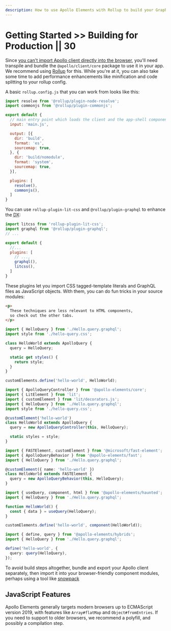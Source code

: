 ```yaml
---
description: How to use Apollo Elements with Rollup to build your GraphQL-based app for production
---
```


# Getting Started >> Building for Production || 30

Since [you can't import Apollo client directly into the browser](https://github.com/apollographql/apollo-client/issues/3047), you'll need transpile and bundle the `@apollo/client/core` package to use it in your app. We recommend using [Rollup](https://rollupjs.com) for this. While you're at it, you can also take some time to add performance enhancements like minification and code splitting to your rollup config.

A basic `rollup.config.js` that you can work from looks like this:

```js copy
import resolve from '@rollup/plugin-node-resolve';
import commonjs from '@rollup/plugin-commonjs';

export default {
  // main entry point which loads the client and the app-shell components
  input: 'main.js',

  output: [{
    dir: 'build',
    format: 'es',
    sourcemap: true,
  }, {
    dir: 'build/nomodule',
    format: 'system',
    sourcemap: true,
  }],

  plugins: [
    resolve(),
    commonjs(),
  ]
}
```

You can use `rollup-plugin-lit-css` and `@rollup/plugin-graphql` to enhance the <abbr title="developer experience">DX</abbr>:

```js copy
import litcss from 'rollup-plugin-lit-css';
import graphql from '@rollup/plugin-graphql';
// ...

export default {
  //...
  plugins: [
    // ...,
    graphql(),
    litcss(),
  ]
}
```

These plugins let you import CSS tagged-template literals and GraphQL files as JavaScript objects. With them, you can do fun tricks in your source modules:

<code-tabs collection="libraries" default-tab="lit">

  ```html tab html
  <p>
    These techniques are less relevant to HTML components,
    so check out the other tabs.
  </p>
  ```

  ```ts tab mixins
  import { HelloQuery } from './Hello.query.graphql';
  import style from './hello-query.css';

  class HelloWorld extends ApolloQuery {
    query = HelloQuery;

    static get styles() {
      return style;
    }
  }

  customElements.define('hello-world', HelloWorld);
  ```

  ```ts tab lit
  import { ApolloQueryController } from '@apollo-elements/core';
  import { LitElement } from 'lit';
  import { customElement } from 'lit/decorators.js';
  import { HelloQuery } from './Hello.query.graphql';
  import style from './hello-query.css';

  @customElement('hello-world')
  class HelloWorld extends ApolloQuery {
    query = new ApolloQueryController(this, HelloQuery);

    static styles = style;
  }
  ```

  ```ts tab fast
  import { FASTElement, customElement } from '@microsoft/fast-element';
  import { ApolloQueryBehavior } from '@apollo-elements/fast';
  import { HelloQuery } from './Hello.query.graphql';

  @customElement({ name: 'hello-world' })
  class HelloWorld extends FASTElement {
    query = new ApolloQueryBehavior(this, HelloQuery);
  }
  ```

  ```ts tab haunted
  import { useQuery, component, html } from '@apollo-elements/haunted';
  import { HelloQuery } from './Hello.query.graphql';

  function HelloWorld() {
    const { data } = useQuery(HelloQuery);
  }

  customElements.define('hello-world', component(HelloWorld));
  ```

  ```ts tab hybrids
  import { define, query } from '@apollo-elements/hybrids';
  import { HelloQuery } from './Hello.query.graphql';

  define('hello-world', {
    query: query(HelloQuery),
  });
  ```

</code-tabs>

To avoid build steps altogether, bundle and export your Apollo client separately, then import it into your browser-friendly component modules, perhaps using a tool like [snowpack](https://snowpack.dev)

## JavaScript Features
Apollo Elements generally targets modern browsers up to ECMAScript version 2019, with features like `Array#flatMap` and `Object#fromEntries`. If you need to support to older browsers, we recommend a polyfill, and possibly a compilation step.
